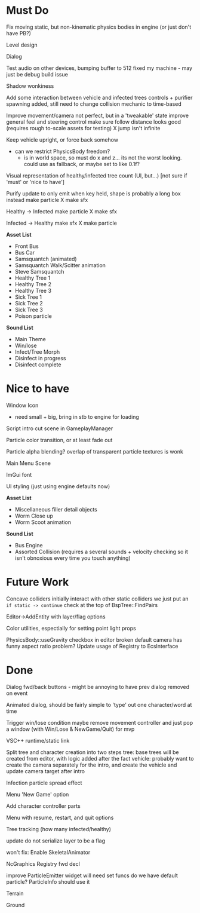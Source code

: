 
# Must Do
Fix moving static, but non-kinematic physics bodies in engine (or just don't have PB?)

Level design

Dialog

Test audio on other devices, bumping buffer to 512 fixed my machine - may just be debug build issue

Shadow wonkiness

Add some interaction between vehicle and infected trees
  controls + purifier spawning added, still need to change collision mechanic to time-based

Improve movement/camera
  not perfect, but in a 'tweakable' state
  improve general feel and steering control
  make sure follow distance looks good (requires rough to-scale assets for testing)
  X jump isn't infinite

Keep vehicle upright, or force back somehow
  - can we restrict PhysicsBody freedom?
    - is in world space, so must do x and z... its not the worst looking. could use as fallback, or maybe set to like 0.1f?

Visual representation of healthy/infected tree count (UI, but...) [not sure if 'must' or 'nice to have']

Purify
  update to only emit when key held, shape is probably a long box instead
  make particle
  X make sfx

Healthy -> Infected
  make particle
  X make sfx

Infected -> Healthy
  make sfx
  X make particle

**Asset List**

 - Front Bus
 - Bus Car
 - Samsquantch (animated)
 - Samsquantch Walk/Scitter animation
 - Steve Samsquantch
 - Healthy Tree 1
 - Healthy Tree 2
 - Healthy Tree 3
 - Sick Tree 1
 - Sick Tree 2
 - Sick Tree 3
 - Poison particle

**Sound List**
- Main Theme
- Win/lose
- Infect/Tree Morph
- Disinfect in progress
- Disinfect complete

# Nice to have
Window Icon
  - need small + big, bring in stb to engine for loading

Script intro cut scene in GameplayManager

Particle color transition, or at least fade out

Particle alpha blending?
  overlap of transparent particle textures is wonk

Main Menu Scene

ImGui font

UI styling (just using engine defaults now)


**Asset List**

 - Miscellaneous filler detail objects
 - Worm Close up
 - Worm Scoot animation
  
**Sound List**
- Bus Engine
- Assorted Collision (requires a several sounds + velocity checking so it isn't obnoxious every time you touch anything)

# Future Work
Concave colliders initially interact with other static colliders
  we just put an `if static -> continue` check at the top of BspTree::FindPairs

Editor->AddEntity with layer/flag options

Color utilities, espectially for setting point light props

PhysicsBody::useGravity checkbox in editor broken
default camera has funny aspect ratio problem?
Update usage of Registry to EcsInterface

# Done
Dialog fwd/back buttons - might be annoying to have prev dialog removed on event

Animated dialog, should be fairly simple to 'type' out one character/word at time

Trigger win/lose condition
  maybe remove movement controller and just pop a window (with Win/Lose & NewGame/Quit) for mvp

VSC++ runtime/static link

Split tree and character creation into two steps
  tree: base trees will be created from editor, with logic added after the fact
  vehicle: probably want to create the camera separately for the intro, and create
           the vehicle and update camera target after intro

Infection particle spread effect

Menu 'New Game' option

Add character controller parts

Menu with resume, restart, and quit options

Tree tracking (how many infected/healthy)

update do not serialize layer to be a flag

won't fix: Enable SkeletalAnimator

NcGraphics Registry fwd decl

improve ParticleEmitter widget
  will need set funcs
do we have default particle? ParticleInfo should use it

Terrain

Ground
